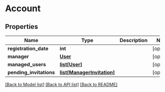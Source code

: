 # Account

## Properties
Name | Type | Description | Notes
------------ | ------------- | ------------- | -------------
**registration_date** | **int** |  | [optional] 
**manager** | [**User**](User.md) |  | [optional] 
**managed_users** | [**list[User]**](User.md) |  | [optional] 
**pending_invitations** | [**list[ManagerInvitation]**](ManagerInvitation.md) |  | [optional] 

[[Back to Model list]](../README.md#documentation-for-models) [[Back to API list]](../README.md#documentation-for-api-endpoints) [[Back to README]](../README.md)


